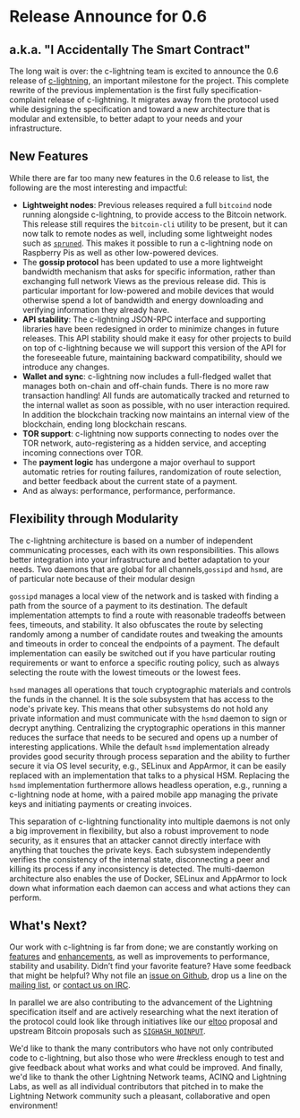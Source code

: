 # Release Announce for 0.6
## a.k.a. "I Accidentally The Smart Contract"

The long wait is over: the c-lightning team is excited to announce the 0.6 release of
[c-lightning][clightning], an important milestone for the project. This complete rewrite of the previous implementation is the first fully specification-complaint release of c-lightning. It migrates away from the protocol used while designing the specification and toward a new architecture that is modular and extensible, to better adapt to your needs and your infrastructure.

## New Features

While there are far too many new features in the 0.6 release to list, the following are the most interesting and impactful:

 - __Lightweight nodes__: Previous releases required a full `bitcoind` node
   running alongside c-lightning, to provide access to the Bitcoin network. This release still requires the `bitcoin-cli` utility to be present, but it
   can now talk to remote nodes as well, including some lightweight nodes such
   as [`spruned`][spruned]. This makes it possible to run a c-lightning node on
   Raspberry Pis as well as other low-powered devices.
 - The __gossip protocol__ has been updated to use a more lightweight bandwidth mechanism that
   asks for specific information, rather than exchanging full network
   Views as the previous release did. This is particular important for low-powered and mobile devices that
   would otherwise spend a lot of bandwidth and energy downloading and
   verifying information they already have.
 - __API stability__: The c-lightning
   JSON-RPC interface and supporting libraries have been redesigned in order to minimize
   changes in future releases. This API stability should make it easy for other
   projects to build on top of c-lightning because we will support this version of
   the API for the foreseeable future, maintaining backward compatibility,
   should we introduce any changes.
 - __Wallet and sync__: c-lightning now includes a full-fledged wallet that
   manages both on-chain and off-chain funds. There is no more raw
   transaction handling! All funds are automatically tracked and returned to the
   internal wallet as soon as possible, with no user interaction required. In
   addition the blockchain tracking now maintains an internal view of the blockchain, ending long blockchain rescans.
 - __TOR support__: c-lightning now supports connecting to nodes over the
   TOR network, auto-registering as a hidden service, and accepting
   incoming connections over TOR.
 - The __payment logic__ has undergone a major overhaul to support automatic retries
   for routing failures, randomization of route selection, and better feedback about
   the current state of a payment.
 - And as always: performance, performance, performance.

## Flexibility through Modularity

The c-lightning architecture is based on a number of independent communicating
processes, each with its own responsibilities. This allows better integration into
your infrastructure and better adaptation to your needs. Two
daemons that are global for all channels,`gossipd` and `hsmd`, are of particular note because of their modular design

`gossipd` manages a local view of the network and is tasked with finding a path
from the source of a payment to its destination. The default implementation
attempts to find a route with reasonable tradeoffs between fees, timeouts, and
stability. It also obfuscates the route by selecting randomly among a
number of candidate routes and tweaking the amounts and timeouts in order to
conceal the endpoints of a payment.  The default implementation can easily be
switched out if you have particular routing requirements or want to
enforce a specific routing policy, such as always selecting the route with the lowest
timeouts or the lowest fees.

`hsmd` manages all operations that touch cryptographic materials and controls
the funds in the channel. It is the sole subsystem that has access to the node's
private key. This means that other subsystems do not hold any private
information and must communicate with the `hsmd` daemon to sign or decrypt
anything. Centralizing the cryptographic operations in this manner reduces the
surface that needs to be secured and opens up a number of interesting
applications. While the default `hsmd` implementation already provides good
security through process separation and the ability to further secure it via OS
level security, e.g., SELinux and AppArmor, it can be easily replaced with an implementation that talks to a physical HSM. Replacing the `hsmd`
implementation furthermore allows headless operation, e.g., running a
c-lightning node at home, with a paired mobile app managing the private keys
and initiating payments or creating invoices.

This separation of c-lightning functionality into multiple daemons is not only a big
improvement in flexibility, but also a robust improvement to node security, as it ensures that an attacker cannot directly
interface with anything that touches the private keys. Each subsystem
independently verifies the consistency of the internal state, disconnecting a
peer and killing its process if any inconsistency is detected. The multi-daemon
architecture also enables the use of Docker, SELinux and AppArmor to lock down
what information each daemon can access and what actions they can perform.

## What's Next?

Our work with c-lightning is far from done; we are constantly working on
[features][features] and [enhancements][enhancements], as well as improvements to
performance, stability and usability. Didn’t find your favorite feature? Have
some feedback that might be helpful? Why not file an [issue on
Github][gh-issue], drop us a line on the [mailing list][ml], or [contact us on
IRC][irc].

In parallel we are also contributing to the advancement of the Lightning specification
itself and are actively researching what the next iteration of the protocol could
look like through initiatives like our [eltoo][eltoo] proposal and upstream
Bitcoin proposals such as [`SIGHASH_NOINPUT`][sighash-noinput].

We'd like to thank the many contributors who have not only contributed code to
c-lightning, but also those who were #reckless enough to test and give feedback
about what works and what could be improved. And finally, we'd like to thank the
other Lightning Network teams, ACINQ and Lightning Labs, as well as all individual contributors
that pitched in to make the Lightning Network community such a pleasant, collaborative and open
environment!

[spruned]: https://github.com/gdassori/spruned
[clightning]: https://github.com/ElementsProject/lightning
[features]: https://github.com/ElementsProject/lightning/issues?q=is%3Aissue+is%3Aopen+label%3Afeature
[enhancements]: https://github.com/ElementsProject/lightning/issues?q=is%3Aissue+is%3Aopen+label%3Aenhancement
[irc]: irc://c-lightning@irc.freenode.net
[ml]: mailto:c-lightning@lists.ozlabs.org
[gh-issue]: https://github.com/ElementsProject/lightning/issues/new
[sighash-noinput]: https://github.com/bitcoin/bips/blob/master/bip-0118.mediawiki
[eltoo]: https://blockstream.com/2018/04/30/eltoo-next-lightning.html


